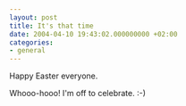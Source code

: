 ```yaml
---
layout: post
title: It's that time
date: 2004-04-10 19:43:02.000000000 +02:00
categories:
- general
---
```

Happy Easter everyone.

Whooo-hooo! I'm off to celebrate. :-)
